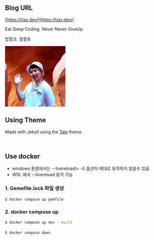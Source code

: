 ## Blog URL

[https://tiaz.dev/](https://tiaz.dev/)

Eat Sleep Coding. Never Never GiveUp.

밥잠코. 절절포

<img src="./assets/img/tiaz.webp" width="200" height="200" alt="tiaz0128"/>

<br/>

## Using Theme

Made with Jekyll using the [Tale](https://github.com/chesterhow/tale) theme.

<br/>

## Use docker

- windows 환경에서는 --livereload(= -l) 옵션이 제대로 동작하지 않을수 있음
- WSL 에서 --livereload 동작 가능

### 1. Gemefile.lock 파일 생성

```bash
$ docker compose up gemfile
```

### 2. docker compose up

```bash
$ docker compose up dev --build

$ docker compose down
```
